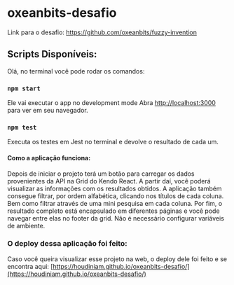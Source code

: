 # oxeanbits-desafio

Link para o desafio: https://github.com/oxeanbits/fuzzy-invention

## Scripts Disponíveis:

Olá, no terminal você pode rodar os comandos:

### `npm start`

Ele vai executar o app no development mode
Abra [http://localhost:3000](http://localhost:3000) para ver em seu navegador.

### `npm test`

Executa os testes em Jest no terminal e devolve o resultado de cada um.

#### Como a aplicação funciona:

Depois de iniciar o projeto terá um botão para carregar os dados provenientes da API na Grid do Kendo React.
A partir daí, você poderá visualizar as informações com os resultados obtidos.
A aplicação também consegue filtrar, por ordem alfabética, clicando nos títulos de cada coluna.
Bem como filtrar através de uma mini pesquisa em cada coluna.
Por fim, o resultado completo está encapsulado em diferentes páginas e você pode navegar entre elas no footer da grid.
Não é necessário configurar variáveis de ambiente.

### O deploy dessa aplicação foi feito:

Caso você queira visualizar esse projeto na web, o deploy dele foi feito e se encontra aqui:
[https://houdiniam.github.io/oxeanbits-desafio/](https://houdiniam.github.io/oxeanbits-desafio/)
